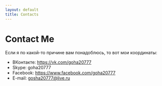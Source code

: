 ```yaml
---
layout: default
title: Contacts
---
```


<div id="contact">
  <h1 class="pageTitle">Contact Me</h1>
    <p class="intro">Если я по какой-то причине вам понадоблюсь, то вот мои координаты:</p>
    <p></p>
    <ul>
		<li>ВКонтакте: <a href="https://vk.com/{{ site.social.vkontakte }}">https://vk.com/goha20777</a></li>
  		<li>Skype: goha20777</li>
  		<li>Facebook: <a href="https://www.facebook.com/{{ site.social.facebook }}">https://www.facebook.com/goha20777</a></li>
		<li>E-mail: <a href="mailto:{{ site.social.email }}">gosha20777@live.ru</a></li>
     </ul>
  </div>
